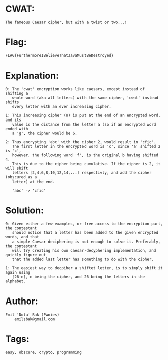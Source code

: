 CWAT:
========
	The fameous Caesar cipher, but with a twist or two...!


Flag:
=====
	FLAG{FurthermoreIBelieveThatJavaMustBeDestroyed}


Explanation:
=========
	0: The 'cwat' encryption works like caesars, except instead of shifting a
	   whole word (aka all letters) with the same cipher, 'cwat' instead shifts
	   every letter with an ever increasing cipher.

	1: This increasing cipher (n) is put at the end of an encrypted word, and its
	   value is the distance from the letter a (so if an encrypted word ended with
	   a 'g', the cipher would be 6.

	2: Thus encrypting 'abc' with the cipher 2, would result in 'cfic'.
	   The first letter in the encrypted word is 'c', since 'a' shifted 2 is 'c',
	   however, the following word 'f', is the original b having shifted 4.
	   This is due to the cipher being cumulative. If the cipher is 2, it will shift
	   letters [2,4,6,8,10,12,14,...] respectivly, and add the cipher (obscured as a
	   letter) at the end.

	   'abc' -> 'cfic'


Solution:
=========
	0: Given either a few examples, or free access to the encryption part, the contestant
	   should notice that a letter has been added to the given encrypted words, and that
	   a simple Caesar deciphering is not enough to solve it. Preferably, the contestant
	   will try creating his own caesar-decyphering implementation, and quickly figure out
	   that the added last letter has something to do with the cipher.

	1: The easiest way to decpiher a shiftet letter, is to simply shift it again using
	   [26-n], n being the cipher, and 26 being the letters in the alphabet.


Author:
=======
	Emil 'Dota' Bak (Pwnies)
		emilsbak@gmail.com


Tags:
=====
	easy, obscure, crypto, programming